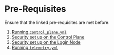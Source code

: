 # Pre-Requisites
Ensure that the linked pre-requisites are met before:
1. [Running `control_plane.yml`](Omnia_Control_Plane_PreReqs.md)
2. [Security set up on the Control Plane](Control_Plane_Security_PreReqs.md)
3. [Security set up on the Login Node](Login_Node_Security_PreReqs.md)
4. [Running `telemetry.yml`](Telemetry_Visualization_PreReqs.md)
